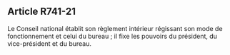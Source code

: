 Article R741-21
----
Le Conseil national établit son règlement intérieur régissant son mode de
fonctionnement et celui du bureau ; il fixe les pouvoirs du président, du
vice-président et du bureau.
